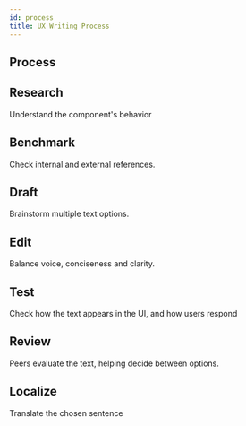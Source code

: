```yaml
---
id: process
title: UX Writing Process
---
```




## Process

## Research
Understand the component's behavior

## Benchmark
Check internal and external references. 

## Draft
Brainstorm multiple text options.

## Edit
Balance voice, conciseness and clarity.

## Test
Check how the text appears in the UI, and how users respond

## Review
Peers evaluate the text, helping decide between options.

## Localize
Translate the chosen sentence
